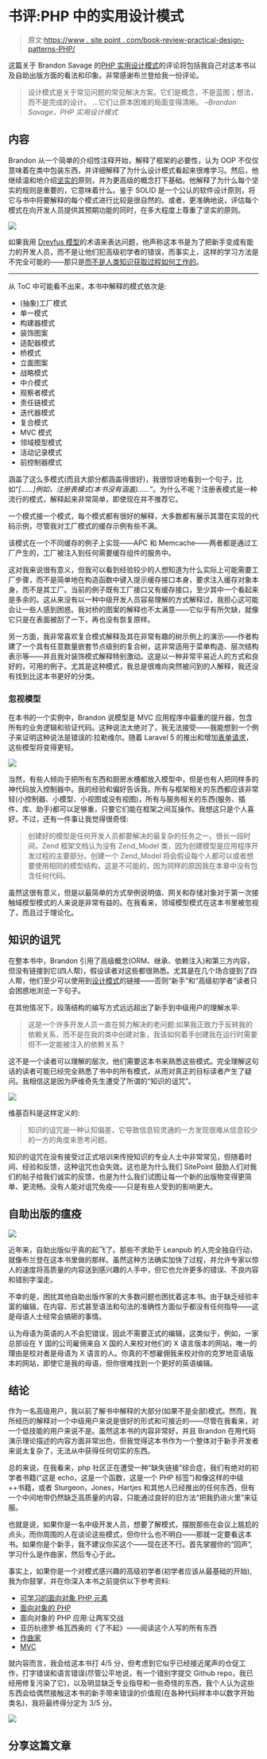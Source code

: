 # 书评:PHP 中的实用设计模式

> 原文:[https://www . site point . com/book-review-practical-design-patterns-PHP/](https://www.sitepoint.com/book-review-practical-design-patterns-php/)

这篇关于 Brandon Savage 的[PHP 实用设计模式](http://practicaldesignpatternsinphp.com/)的评论将包括我自己对这本书以及自助出版方面的看法和印象。非常感谢布兰登给我一份评论。

> 设计模式是关于常见问题的常见解决方案。它们是概念，不是蓝图；想法，而不是完成的设计。
> …它们让原本困难的局面变得清晰。
> *–Brandon Savage，PHP 实用设计模式*

## 内容

Brandon 从一个简单的介绍性注释开始，解释了框架的必要性，认为 OOP 不仅仅意味着在类中包装东西，并详细解释了为什么设计模式看起来很难学习。然后，他继续温和地介绍[坚实的](http://en.wikipedia.org/wiki/SOLID_%28object-oriented_design%29)原则，并为更高级的概念打下基础。他解释了为什么每个坚实的规则是重要的，它意味着什么。鉴于 SOLID 是一个公认的软件设计原则，将它与书中将要解释的每个模式进行比较是很自然的。或者，更准确地说，评估每个模式在向开发人员提供其预期功能的同时，在多大程度上尊重了坚实的原则。

![](../Images/51abf259c5bbfb1eb5519a8c1b9a8225.png)

如果我用 [Dreyfus 模型](http://en.wikipedia.org/wiki/Dreyfus_model_of_skill_acquisition)的术语来表达问题，他声称这本书是为了把新手变成有能力的开发人员，而不是让他们犯高级初学者的错误，而事实上，这样的学习方法是不完全可能的——那只是[而不是人类知识获取过程如何工作的](http://www.infoq.com/articles/better-best-practices)。

* * *

从 ToC 中可能看不出来，本书中解释的模式依次是:

*   (抽象)工厂模式
*   单一模式
*   构建器模式
*   装饰图案
*   适配器模式
*   桥模式
*   立面图案
*   战略模式
*   中介模式
*   观察者模式
*   责任链模式
*   迭代器模式
*   复合模式
*   MVC 模式
*   领域模型模式
*   活动记录模式
*   前控制器模式

涵盖了这么多模式(而且大部分都涵盖得很好)，我很惊讶地看到一个句子，比如“*[……]例如，注册表模式(本书没有涵盖)……*”。为什么不呢？注册表模式是一种流行的模式，解释起来非常简单，即使现在并不推荐它。

一个模式接一个模式，每个模式都有很好的解释，大多数都有展示其潜在实现的代码示例，尽管我对工厂模式的缓存示例有些不满。

该模式在一个不同缓存的例子上实现——APC 和 Memcache——两者都是通过工厂产生的，工厂被注入到任何需要缓存组件的服务中。

这对我来说很有意义，但我可以看到经验较少的人想知道为什么实际上可能需要工厂步骤，而不是简单地在构造函数中键入提示缓存接口本身，要求注入缓存对象本身，而不是其工厂。当前的例子既有工厂接口又有缓存接口，至少其中一个看起来是多余的。这从来没有以一种中级开发人员容易理解的方式解释过，我担心这可能会让一些人感到困惑。我对桥的图案的解释也不太满意——它似乎有所欠缺，就像它只是在表面被刮了一下，再也没有恢复原样。

另一方面，我非常喜欢复合模式解释及其在非常有趣的树示例上的演示——作者构建了一个具有任意数量嵌套节点级别的复合树，这非常适用于菜单构造、层次结构表示等——并且我对装饰模式解释特别激动。这是以一种非常平易近人的方式和良好的，可用的例子。尤其是这种模式，我总是很难向突然被问到的人解释，我还没有找到比这本书更好的分类。

### 忽视模型

在本书的一个实例中，Brandon 说模型是 MVC 应用程序中最重的提升器，包含所有的业务逻辑和验证代码。这种说法太绝对了，我无法接受——我能想到一个例子来证明这种说法是错误的:拉勒维尔。随着 Laravel 5 的推出和增加[表单请求](http://mattstauffer.co/blog/laravel-5.0-form-requests)，这些模型将变得更轻。

![](../Images/5946615f803436127284d5cd64be017f.png)

当然，有些人倾向于把所有东西和厨房水槽都放入模型中，但是也有人把同样多的神代码放入控制器中。我的经验和偏好告诉我，所有与框架相关的东西都应该非常轻(小控制器、小模型、小视图或没有视图)，所有与服务相关的东西(服务、插件、库、助手)都可以足够重，只要它们能在框架之间互操作。我想这只是个人喜好。不过，还有一件事让我觉得很奇怪:

> 创建好的模型是任何开发人员都要解决的最复杂的任务之一。很长一段时间，Zend 框架文档认为没有 Zend_Model 类，因为创建模型是应用程序开发过程的主要部分。创建一个 Zend_Model 将会假设每个人都可以或者想要使用相同的模型结构，这是不可能的，因为同样的原因我在本章中没有包含任何代码。

虽然这很有意义，但是以最简单的方式举例说明值、网关和存储对象对于第一次接触域模型模式的人来说是非常有益的。在我看来，领域模型模式在这本书里被忽视了，而且过于理论化。

## 知识的诅咒

在整本书中，Brandon 引用了高级概念(ORM、继承、依赖注入)和第三方内容，但没有链接到它(四人帮)，假设读者对这些都很熟悉。尤其是在几个场合提到了四人帮，他们至少可以使用到[设计模式](http://en.wikipedia.org/wiki/Design_Patterns)的链接——否则“新手”和“高级初学者”读者只会困惑地浏览一下句子。

在其他情况下，段落结构的编写方式远远超出了新手到中级用户的理解水平:

> 这是一个许多开发人员一直在努力解决的老问题:如果我正致力于反转我的依赖关系，而不是在我的类中创建对象，我该如何着手创建我在运行时需要但不一定能被注入的依赖关系？

这不是一个读者可以理解的层次，他们需要这本书来熟悉这些模式。完全理解这句话的读者可能已经完全熟悉了书中的所有模式，从而对真正的目标读者产生了疑问。我相信这是因为萨维奇先生遭受了所谓的“知识的诅咒”。

![](../Images/4d8854b4800ac0e121453b0b6940e183.png)

维基百科是这样定义的:

> 知识的诅咒是一种认知偏差，它导致信息较灵通的一方发现很难从信息较少的一方的角度来思考问题。

知识的诅咒在没有接受过正式培训来传授知识的专业人士中非常常见，但随着时间、经验和反馈，这种诅咒也会失效。这也是为什么我们 SitePoint 鼓励人们对我们的帖子给我们诚实的反馈，也是为什么我们试图让每一个新的出版物变得更简单、更流畅。没有人能对诅咒免疫——只是有些人受到的影响更大。

## 自助出版的瘟疫

![](../Images/1ee1960a8425198380633efdbb7afd57.png)

近年来，自助出版似乎真的起飞了。那些不求助于 Leanpub 的人完全独自行动，就像布兰登在这本书里做的那样。虽然这种方法确实加快了过程，并允许专家以惊人的速度将高质量的内容送到感兴趣的人手中，但它也允许更多的错误、不良内容和错别字溜走。

不幸的是，困扰其他自助出版作家的大多数问题也困扰着这本书。由于缺乏经验丰富的编辑，在内容、形式甚至语法和句法的准确性方面似乎都没有任何指导——这是母语人士经常会搞砸的事情。

认为母语为英语的人不会犯错误，因此不需要正式的编辑，这类似于，例如，一家总部设在 Y 国的公司雇佣来自 X 国的人来校对他们的 X 语言版本的网站，唯一的理由是校对者是母语为 X 语言的人。你真的不想雇佣我来校对你的克罗地亚语版本的网站，即使它是我的母语，但你很难找到一个更好的英语编辑。

## 结论

作为一名高级用户，我以前了解书中解释的大部分(如果不是全部)模式。然而，我所经历的解释对一个中级用户来说是很好的形式和可接近的——尽管在我看来，对一个低技能的用户来说不是。虽然这本书的内容非常好，并且 Brandon 在用代码演示理论描述的内容方面非常出色，但我觉得这本书作为一个整体对于新手开发者来说太复杂了，无法从中获得任何切实的东西。

总的来说，在我看来，php 社区正在遭受一种“缺失链接”综合症，我们有绝对的初学者书籍(“这是 echo，这是一个函数，这是一个 PHP 标签”)和像这样的中级++书籍，或者 Sturgeon，Jones，Hartjes 和其他人已经推出的任何东西，但有一个中间地带仍然缺乏高质量的内容，只能通过良好的旧方法“把我扔进火里”来征服。

也就是说，如果你是一名中级开发人员，想要了解模式，摆脱那些在会议上尴尬的点头，而你周围的人在谈论这些模式，但你什么也不明白——那就一定要看这本书。如果你是个新手，我不建议你买这个——现在还不行。首先掌握你的“回声”,学习什么是作曲家，然后专心于此。

事实上，如果你是一个对模式感兴趣的高级初学者(初学者应该从最基础的开始),我为你鼓掌，并在你深入本书之前提供以下参考资料:

*   [可学习的面向对象 PHP 元素](https://learnable.com/courses/elements-of-object-oriented-php-2734)
*   [面向对象的 PHP](http://www.codecademy.com/courses/web-beginner-en-ZQQ64/0/1?curriculum_id=5124ef4c78d510dd89003eb8)
*   面向对象的 PHP 应用:让两军交战
*   亚历杭德罗·格瓦西奥的《了不起》——阅读这个人写的所有东西
*   [作曲家](https://www.sitepoint.com/re-introducing-composer/)
*   [MVC](https://www.sitepoint.com/the-mvc-pattern-and-php-1/)

就内容而言，我会给这本书打 4/5 分，但考虑到它似乎已经接近尾声的仓促工作，打字错误和语言错误(尽管公平地说，有一个错别字提交 Github repo，我已经用修复污染了它)，以及明显缺乏专业指导和一些奇怪的东西，我个人认为这些东西会给偶然接触这本书的新手带来错误的价值观(在各种代码样本中以数字开始类名)，我将最终得分定为 3/5 分。

![](../Images/9a3cc5b7b9c049b119c6e761394c6334.png)

## 分享这篇文章